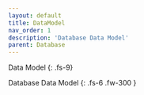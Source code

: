 ```yaml
---
layout: default
title: DataModel
nav_order: 1
description: 'Database Data Model'
parent: Database
---
```


Data Model
{: .fs-9}

Database Data Model
{: .fs-6 .fw-300  }